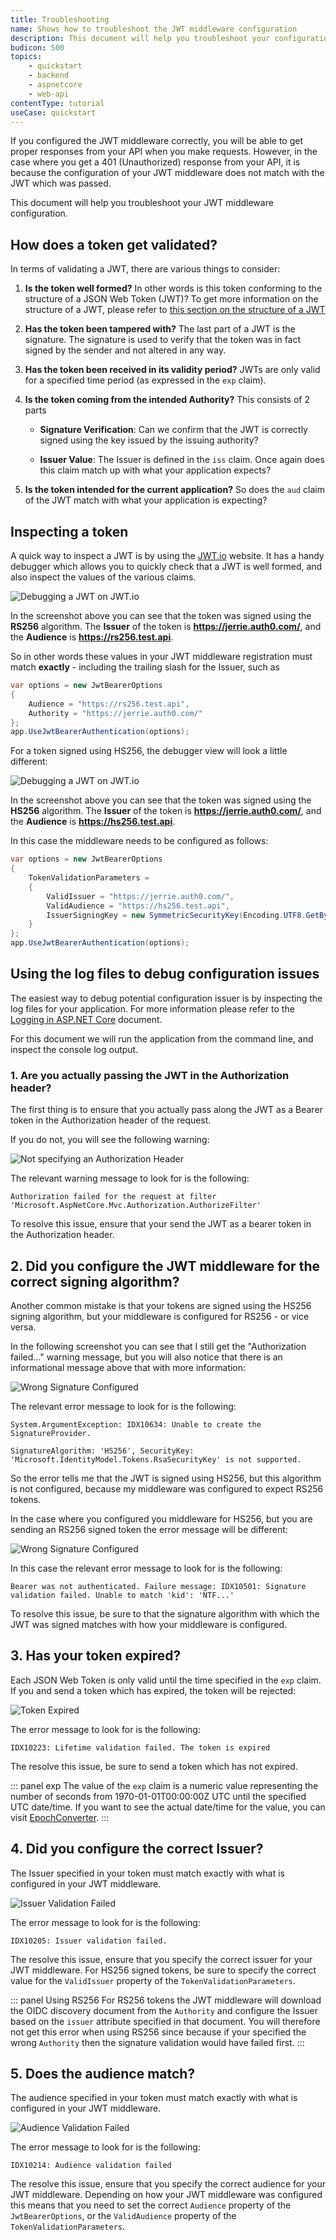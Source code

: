 ```yaml
---
title: Troubleshooting
name: Shows how to troubleshoot the JWT middleware configuration
description: This document will help you troubleshoot your configuration if you get 401 (Unauthorized) response from your API.
budicon: 500
topics:
    - quickstart
    - backend
    - aspnetcore
    - web-api
contentType: tutorial
useCase: quickstart
---
```


If you configured the JWT middleware correctly, you will be able to get proper responses from your API when you make requests. However, in the case where you get a 401 (Unauthorized) response from your API, it is because the configuration of your JWT middleware does not match with the JWT which was passed.

This document will help you troubleshoot your JWT middleware configuration.

## How does a token get validated?

In terms of validating a JWT, there are various things to consider:

1. **Is the token well formed?** In other words is this token conforming to the structure of a JSON Web Token (JWT)? To get more information on the structure of a JWT, please refer to [this section on the structure of a JWT](/jwt#what-is-the-json-web-token-structure-)

2. **Has the token been tampered with?** The last part of a JWT is the signature. The signature is used to verify that the token was in fact signed by the sender and not altered in any way.

3. **Has the token been received in its validity period?** JWTs are only valid for a specified time period (as expressed in the `exp` claim).

4. **Is the token coming from the intended Authority?** This consists of 2 parts

    * **Signature Verification**: Can we confirm that the JWT is correctly signed using the key issued by the issuing authority?

    * **Issuer Value**: The Issuer is defined in the `iss` claim. Once again does this claim match up with what your application expects?

5. **Is the token intended for the current application?** So does the `aud` claim of the JWT match with what your application is expecting?

## Inspecting a token

A quick way to inspect a JWT is by using the [JWT.io](https://jwt.io/) website. It has a handy debugger which allows you to quickly check that a JWT is well formed, and also inspect the values of the various claims.

![Debugging a JWT on JWT.io](/media/articles/server-apis/aspnet-core-webapi/jwt-io-debugger-rs256.png)

In the screenshot above you can see that the token was signed using the **RS256** algorithm. The **Issuer** of the token is **https://jerrie.auth0.com/**, and the **Audience** is **https://rs256.test.api**.

So in other words these values in your JWT middleware registration must match **exactly** - including the trailing slash for the Issuer, such as

```csharp
var options = new JwtBearerOptions
{
    Audience = "https://rs256.test.api",
    Authority = "https://jerrie.auth0.com/"
};
app.UseJwtBearerAuthentication(options);
```

For a token signed using HS256, the debugger view will look a little different:

![Debugging a JWT on JWT.io](/media/articles/server-apis/aspnet-core-webapi/jwt-io-debugger-hs256.png)

In the screenshot above you can see that the token was signed using the **HS256** algorithm. The **Issuer** of the token is **https://jerrie.auth0.com/**, and the **Audience** is **https://hs256.test.api**.

In this case the middleware needs to be configured as follows:

```csharp
var options = new JwtBearerOptions
{
    TokenValidationParameters =
    {
        ValidIssuer = "https://jerrie.auth0.com/",
        ValidAudience = "https://hs256.test.api",
        IssuerSigningKey = new SymmetricSecurityKey(Encoding.UTF8.GetBytes("your api secret"))
    }
};
app.UseJwtBearerAuthentication(options);
```

## Using the log files to debug configuration issues

The easiest way to debug potential configuration issuer is by inspecting the log files for your application. For more information please refer to the [Logging in ASP.NET Core](https://docs.microsoft.com/en-us/aspnet/core/fundamentals/logging) document.

For this document we will run the application from the command line, and inspect the console log output.

### 1. Are you actually passing the JWT in the Authorization header?

The first thing is to ensure that you actually pass along the JWT as a Bearer token in the Authorization header of the request.

If you do not, you will see the following warning:

![Not specifying an Authorization Header](/media/articles/server-apis/aspnet-core-webapi/troubleshoot-no-authorization-header.png)

The relevant warning message to look for is the following:

```text
Authorization failed for the request at filter 'Microsoft.AspNetCore.Mvc.Authorization.AuthorizeFilter'
```

To resolve this issue, ensure that your send the JWT as a bearer token in the Authorization header.

## 2. Did you configure the JWT middleware for the correct signing algorithm?

Another common mistake is that your tokens are signed using the HS256 signing algorithm, but your middleware is configured for RS256 - or vice versa.

In the following screenshot you can see that I still get the "Authorization failed..." warning message, but you will also notice that there is an informational message above that with more information:

![Wrong Signature Configured](/media/articles/server-apis/aspnet-core-webapi/troubleshoot-wrong-signature-rs256.png)

The relevant error message to look for is the following:

```text
System.ArgumentException: IDX10634: Unable to create the SignatureProvider.

SignatureAlgorithm: 'HS256', SecurityKey: 'Microsoft.IdentityModel.Tokens.RsaSecurityKey' is not supported.
```

So the error tells me that the JWT is signed using HS256, but this algorithm is not configured, because my middleware was configured to expect RS256 tokens.

In the case where you configured you middleware for HS256, but you are sending an RS256 signed token the error message will be different:

![Wrong Signature Configured](/media/articles/server-apis/aspnet-core-webapi/troubleshoot-wrong-signature-hs256.png)

In this case the relevant error message to look for is the following:

```text
Bearer was not authenticated. Failure message: IDX10501: Signature validation failed. Unable to match 'kid': 'NTF...'
```

To resolve this issue, be sure to that the signature algorithm with which the JWT was signed matches with how your middleware is configured.

## 3. Has your token expired?

Each JSON Web Token is only valid until the time specified in the `exp` claim. If you and send a token which has expired, the token will be rejected:

![Token Expired](/media/articles/server-apis/aspnet-core-webapi/troubleshoot-token-expired.png)

The error message to look for is the following:

```text
IDX10223: Lifetime validation failed. The token is expired
```

The resolve this issue, be sure to send a token which has not expired.

::: panel exp
The value of the `exp` claim is a numeric value representing the number of seconds from 1970-01-01T00:00:00Z UTC until the specified UTC date/time. If you want to see the actual date/time for the value, you can visit <a href="http://www.epochconverter.com/">EpochConverter</a>.
:::

## 4. Did you configure the correct Issuer?

The Issuer specified in your token must match exactly with what is configured in your JWT middleware.

![Issuer Validation Failed](/media/articles/server-apis/aspnet-core-webapi/troubleshoot-issuer-validation-failed.png)

The error message to look for is the following:

```text
IDX10205: Issuer validation failed.
```

The resolve this issue, ensure that you specify the correct issuer for your JWT middleware. For HS256 signed tokens, be sure to specify the correct value for the `ValidIssuer` property of the `TokenValidationParameters`.

::: panel Using RS256
For RS256 tokens the JWT middleware will download the OIDC discovery document from the `Authority` and configure the Issuer based on the `issuer` attribute specified in that document. You will therefore not get this error when using RS256 since because if your specified the wrong `Authority` then the signature validation would have failed first.
:::

## 5. Does the audience match?

The audience specified in your token must match exactly with what is configured in your JWT middleware.

![Audience Validation Failed](/media/articles/server-apis/aspnet-core-webapi/troubleshoot-audience-validation-failed.png)

The error message to look for is the following:

```text
IDX10214: Audience validation failed
```

The resolve this issue, ensure that you specify the correct audience for your JWT middleware. Depending on how your JWT middleware was configured this means that you need to set the correct `Audience` property of the `JwtBearerOptions`, or the `ValidAudience` property of the `TokenValidationParameters`.
